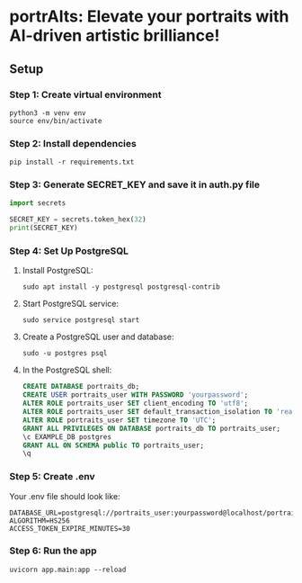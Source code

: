 # portrAIts: Elevate your portraits with AI-driven artistic brilliance!

## Setup

### Step 1: Create virtual environment    
```shell
python3 -m venv env
source env/bin/activate
```

### Step 2: Install dependencies
```shell
pip install -r requirements.txt
```

### Step 3: Generate SECRET_KEY and save it in auth.py file
```python
import secrets

SECRET_KEY = secrets.token_hex(32)
print(SECRET_KEY)
```

### Step 4: Set Up PostgreSQL

1. Install PostgreSQL:

    ```shell
    sudo apt install -y postgresql postgresql-contrib
    ```

2. Start PostgreSQL service:
    ```shell
    sudo service postgresql start
    ```

3. Create a PostgreSQL user and database:
    ```shell
    sudo -u postgres psql
    ```

4. In the PostgreSQL shell:
    ```sql
    CREATE DATABASE portraits_db;
    CREATE USER portraits_user WITH PASSWORD 'yourpassword';
    ALTER ROLE portraits_user SET client_encoding TO 'utf8';
    ALTER ROLE portraits_user SET default_transaction_isolation TO 'read committed';
    ALTER ROLE portraits_user SET timezone TO 'UTC';
    GRANT ALL PRIVILEGES ON DATABASE portraits_db TO portraits_user;
    \c EXAMPLE_DB postgres
    GRANT ALL ON SCHEMA public TO portraits_user;
    \q
    ```


### Step 5: Create .env
Your .env file should look like:
```shell
DATABASE_URL=postgresql://portraits_user:yourpassword@localhost/portraits_db
ALGORITHM=HS256
ACCESS_TOKEN_EXPIRE_MINUTES=30
```

### Step 6: Run the app
```shell
uvicorn app.main:app --reload
```
